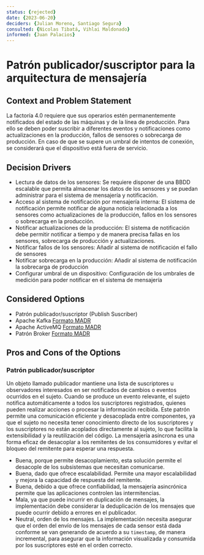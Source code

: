 ```yaml
---
status: {rejected}
date: {2023-06-20}
deciders: {Julian Moreno, Santiago Segura}
consulted: {Nicolas Tibatá, Vihlai Maldonado}
informed: {Juan Palacios}
---
```


# Patrón publicador/suscriptor para la arquitectura de mensajería

## Context and Problem Statement
La factoría 4.0 requiere que sus operarios estén permanentemente notificados del estado de las máquinas y de la línea de producción. Para ello se deben poder suscribir a diferentes eventos y notificaciones como actualizaciones en la producción, fallos de sensores o sobrecarga de producción. En caso de que se supere un umbral de intentos de conexión, se considerará que el dispositivo está fuera de servicio.

<!-- This is an optional element. Feel free to remove. -->
## Decision Drivers

* Lectura de datos de los sensores: Se requiere disponer de una BBDD escalable que permita almacenar los datos de los sensores y se puedan administrar para el sistema de mensajería y notificación.
* Acceso al sistema de notificación por mensajería interna: 	El sistema de notificación permite notificar de alguna noticia relacionada a los sensores como actualizaciones de la producción, fallos en los sensores o sobrecarga en la producción.
* Notificar actualizaciones de la producción: El sistema de notificación debe permitir notificar a tiempo y de manera precisa fallas en los sensores, sobrecarga de producción y actualizaciones.
* Notificar fallos de los sensores: Añadir al sistema de notificación el fallo de sensores 
* Notificar sobrecarga en la producción:	Añadir al sistema de notificación la sobrecarga de producción
* Configurar umbral de un dispositivo: Configuración de los umbrales de medición para poder notificar en el sistema de mensajería


## Considered Options

* Patrón publicador/suscriptor (Publish Suscriber)
* Apache Kafka [Formato MADR](MADR_2_1_2.md)
* Apache ActiveMQ [Formato MADR](MADR_2_1_3.md)
* Patrón Broker [Formato MADR](MADR_2_1_4.md)


<!-- This is an optional element. Feel free to remove. -->
## Pros and Cons of the Options

### Patrón publicador/suscriptor 

Un objeto llamado publicador mantiene una lista de suscriptores u observadores interesados en ser notificados de cambios o eventos ocurridos en el sujeto. Cuando se produce un evento relevante, el sujeto notifica automáticamente a todos los suscriptores registrados, quienes pueden realizar acciones o procesar la información recibida. Este patrón permite una comunicación eficiente y desacoplada entre componentes, ya que el sujeto no necesita tener conocimiento directo de los suscriptores y los suscriptores no están acoplados directamente al sujeto, lo que facilita la extensibilidad y la reutilización del código.
La mensajería asíncrona es una forma eficaz de desacoplar a los remitentes de los consumidores y evitar el bloqueo del remitente para esperar una respuesta.


* Buena, porque permite desacoplamiento, esta solución permite el desacople de los subsistemas que necesitan comunicarse.
* Buena, dado que ofrece escalabilidad. Permite una mayor escalabilidad y mejora la capacidad de respuesta del remitente.
* Buena, debido a que ofrece confiabilidad, la mensajería asincrónica permite que las aplicaciones controlen las intermitencias.
* Mala, ya que puede incurrir en duplicación de mensajes, la implementación debe considerar la deduplicación de los mensajes que puede ocurrir debido a errores en el publicador.
* Neutral, orden de los mensajes. La implementación necesita asegurar que el orden del envío de los mensajes de cada sensor está dada conforme se van generando de acuerdo a su `timestamp`, de manera incremental, para asegurar que la información visualizada y consumida por los suscriptores esté en el orden correcto.
